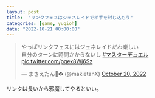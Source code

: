 ```yaml
---
layout: post
title:  "リンクフェスはジェネレイドで相手を封じ込もう"
categories: [game, yugioh]
date: "2022-10-21 00:00:00"
---
```


<blockquote class="twitter-tweet tw-align-center"><p lang="ja" dir="ltr">やっぱリンクフェスにはジェネレイドだわ楽しい<br>自分のターンに時間かからないし <a href="https://twitter.com/hashtag/%E3%83%9E%E3%82%B9%E3%82%BF%E3%83%BC%E3%83%87%E3%83%A5%E3%82%A8%E3%83%AB?src=hash&amp;ref_src=twsrc%5Etfw">#マスターデュエル</a> <a href="https://t.co/pqex8Wj6Sz">pic.twitter.com/pqex8Wj6Sz</a></p>&mdash; まきえたん🥦☘️ (@makietanX) <a href="https://twitter.com/makietanX/status/1583117487599542273?ref_src=twsrc%5Etfw">October 20, 2022</a></blockquote> <script async src="https://platform.twitter.com/widgets.js" charset="utf-8"></script>

リンクは長いから邪魔してやるといい。

